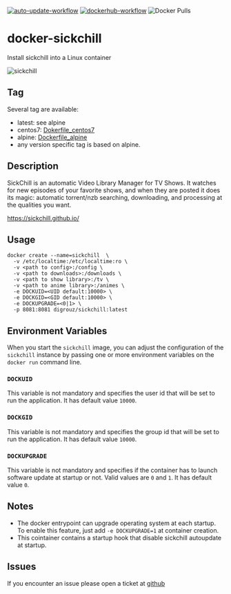 [![auto-update-workflow](https://github.com/digrouz/docker-sickchill/actions/workflows/auto-update.yml/badge.svg)](https://github.com/digrouz/docker-sickchill/actions/workflows/auto-update.yml)
[![dockerhub-workflow](https://github.com/digrouz/docker-sickchill/actions/workflows/dockerhub.yml/badge.svg)](https://github.com/digrouz/docker-sickchill/actions/workflows/dockerhub.yml)
![Docker Pulls](https://img.shields.io/docker/pulls/digrouz/sickchill)

# docker-sickchill
Install sickchill into a Linux container

![sickchill](https://sickchill.github.io/images/logo.png)

## Tag
Several tag are available:
* latest: see alpine
* centos7: [Dokerfile_centos7](https://github.com/digrouz/docker-sickchill/blob/master/Dockerfile_centos7)
* alpine: [Dockerfile_alpine](https://github.com/digrouz/docker-sickchill/blob/master/Dockerfile_alpine)
* any version specific tag is based on alpine.

## Description

SickChill is an automatic Video Library Manager for TV Shows. It watches for new episodes of your favorite shows, and when they are posted it does its magic: automatic torrent/nzb searching, downloading, and processing at the qualities you want.

https://sickchill.github.io/

## Usage
    docker create --name=sickchill  \
      -v /etc/localtime:/etc/localtime:ro \ 
      -v <path to config>:/config \
      -v <path to downloads>:/downloads \ 
      -v <path to show library>:/tv \
      -v <path to anime library>:/animes \ 
      -e DOCKUID=<UID default:10000> \
      -e DOCKGID=<GID default:10000> \
      -e DOCKUPGRADE=<0|1> \
      -p 8081:8081 digrouz/sickchill:latest

## Environment Variables

When you start the `sickchill` image, you can adjust the configuration of the `sickchill` instance by passing one or more environment variables on the `docker run` command line.

### `DOCKUID`

This variable is not mandatory and specifies the user id that will be set to run the application. It has default value `10000`.

### `DOCKGID`

This variable is not mandatory and specifies the group id that will be set to run the application. It has default value `10000`.

### `DOCKUPGRADE`

This variable is not mandatory and specifies if the container has to launch software update at startup or not. Valid values are `0` and `1`. It has default value `0`.

## Notes

* The docker entrypoint can upgrade operating system at each startup. To enable this feature, just add `-e DOCKUPGRADE=1` at container creation.
* This cointainer contains a startup hook that disable sickchill autoupdate at startup.


## Issues

If you encounter an issue please open a ticket at [github](https://github.com/digrouz/docker-sickchill/issues)
